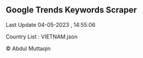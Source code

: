 

## Google Trends Keywords Scraper 
 
Last Update 04-05-2023 , 14:55:06

Country List :
VIETNAM.json



© Abdul Muttaqin 
